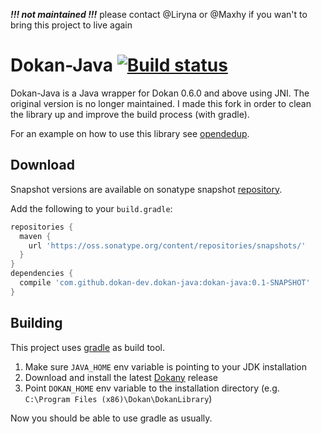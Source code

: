 _**!!! not maintained !!!**_  please contact @Liryna or @Maxhy if you wan't to bring this project to live again

Dokan-Java [![Build status](https://ci.appveyor.com/api/projects/status/52nkbt94kirwaxsc/branch/master?svg=true)](https://ci.appveyor.com/project/sherter/jdokan/branch/master)
======

Dokan-Java is a Java wrapper for Dokan 0.6.0 and above using JNI.
The original version is no longer maintained. I made this fork 
in order to clean the library up and improve the build process (with gradle).

For an example on how to use this library see 
[opendedup](http://code.google.com/p/opendedup/source/browse/trunk/src/org/opendedup/sdfs/windows/fs/WinSDFS.java).

## Download
Snapshot versions are available on sonatype snapshot [repository](https://oss.sonatype.org/content/repositories/snapshots/com/github/dokan-dev/dokan-java/dokan-java/).

Add the following to your `build.gradle`:

```groovy
repositories {
  maven {
    url 'https://oss.sonatype.org/content/repositories/snapshots/'
  }
}
dependencies {
  compile 'com.github.dokan-dev.dokan-java:dokan-java:0.1-SNAPSHOT'
}
```

## Building
This project uses [gradle](http://gradle.org/) as build tool.

1. Make sure `JAVA_HOME` env variable is pointing to your JDK installation
2. Download and install the latest [Dokany](https://github.com/Maxhy/dokany/releases) release
3. Point `DOKAN_HOME` env variable to the installation directory 
(e.g. `C:\Program Files (x86)\Dokan\DokanLibrary`)

Now you should be able to use gradle as usually.

